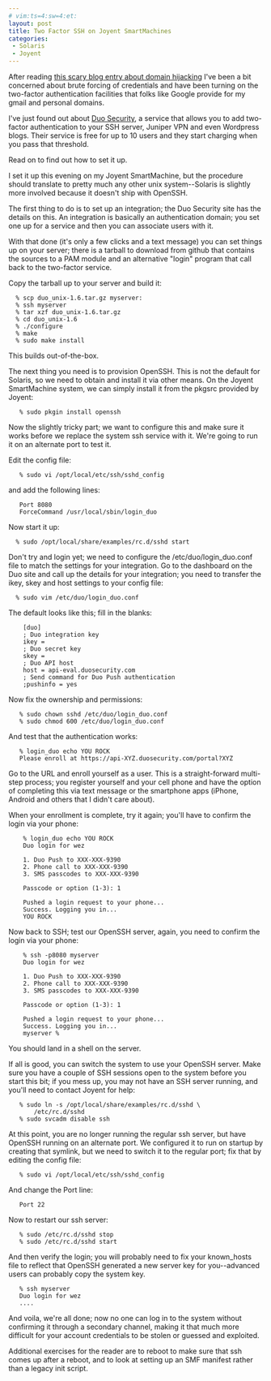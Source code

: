```yaml
---
# vim:ts=4:sw=4:et:
layout: post
title: Two Factor SSH on Joyent SmartMachines
categories:
 - Solaris
 - Joyent
---
```


After reading [this scary blog entry about domain hijacking](http://www.secretgeek.net/sg_hijack_1.asp)
I've been a bit
concerned about brute forcing of credentials and have been turning on
the two-factor authentication facilities that folks like Google provide
for my gmail and personal domains.

I've just found out about [Duo Security](http://www.duosecurity.com/), a
service that allows you to add two-factor authentication to your SSH
server, Juniper VPN and even Wordpress blogs.  Their service is free for
up to 10 users and they start charging when you pass that threshold.

Read on to find out how to set it up.

<!--more-->

I set it up this evening on my Joyent SmartMachine, but the procedure
should translate to pretty much any other unix system--Solaris is
slightly more involved because it doesn't ship with OpenSSH.

The first thing to do is to set up an integration; the Duo Security site
has the details on this.  An integration is basically an authentication
domain; you set one up for a service and then you can associate users
with it.

With that done (it's only a few clicks and a text message) you can set
things up on your server; there is a tarball to download from github
that contains the sources to a PAM module and an alternative "login"
program that call back to the two-factor service.

Copy the tarball up to your server and build it:

      % scp duo_unix-1.6.tar.gz myserver:
      % ssh myserver
      % tar xzf duo_unix-1.6.tar.gz
      % cd duo_unix-1.6
      % ./configure
      % make
      % sudo make install

This builds out-of-the-box.

The next thing you need is to provision OpenSSH.  This is not the
default for Solaris, so we need to obtain and install it via other
means.  On the Joyent SmartMachine system, we can simply install it from
the pkgsrc provided by Joyent:

       % sudo pkgin install openssh

Now the slightly tricky part; we want to configure this and make sure it
works before we replace the system ssh service with it.  We're going to
run it on an alternate port to test it.

Edit the config file:

       % sudo vi /opt/local/etc/ssh/sshd_config

and add the following lines:

       Port 8080
       ForceCommand /usr/local/sbin/login_duo

Now start it up:

      % sudo /opt/local/share/examples/rc.d/sshd start

Don't try and login yet; we need to configure the
/etc/duo/login_duo.conf file to match the settings for your integration.
Go to the dashboard on the Duo site and call up the details for your
integration; you need to transfer the ikey, skey and host settings to
your config file:

      % sudo vim /etc/duo/login_duo.conf

The default looks like this; fill in the blanks:

        [duo]
        ; Duo integration key
        ikey = 
        ; Duo secret key
        skey = 
        ; Duo API host
        host = api-eval.duosecurity.com
        ; Send command for Duo Push authentication
        ;pushinfo = yes

Now fix the ownership and permissions:

       % sudo chown sshd /etc/duo/login_duo.conf
       % sudo chmod 600 /etc/duo/login_duo.conf

And test that the authentication works:

       % login_duo echo YOU ROCK
       Please enroll at https://api-XYZ.duosecurity.com/portal?XYZ

Go to the URL and enroll yourself as a user.  This is a straight-forward
multi-step process; you register yourself and your cell phone and have
the option of completing this via text message or the smartphone apps
(iPhone, Android and others that I didn't care about).

When your enrollment is complete, try it again; you'll have to confirm
the login via your phone:

        % login_duo echo YOU ROCK
        Duo login for wez

        1. Duo Push to XXX-XXX-9390
        2. Phone call to XXX-XXX-9390
        3. SMS passcodes to XXX-XXX-9390

        Passcode or option (1-3): 1

        Pushed a login request to your phone...
        Success. Logging you in...
        YOU ROCK

Now back to SSH; test our OpenSSH server, again, you need to confirm the login via your phone:

        % ssh -p8080 myserver
        Duo login for wez

        1. Duo Push to XXX-XXX-9390
        2. Phone call to XXX-XXX-9390
        3. SMS passcodes to XXX-XXX-9390

        Passcode or option (1-3): 1

        Pushed a login request to your phone...
        Success. Logging you in...
        myserver %

You should land in a shell on the server.

If all is good, you can switch the system to use your OpenSSH server.
Make sure you have a couple of SSH sessions open to the system before
you start this bit; if you mess up, you may not have an SSH server
running, and you'll need to contact Joyent for help:

       % sudo ln -s /opt/local/share/examples/rc.d/sshd \
           /etc/rc.d/sshd
       % sudo svcadm disable ssh

At this point, you are no longer running the regular ssh server, but have
OpenSSH running on an alternate port.  We configured it to run on startup by creating that symlink, but we need to switch it to the regular port; fix that by editing the config file:

       % sudo vi /opt/local/etc/ssh/sshd_config

And change the Port line:

       Port 22

Now to restart our ssh server:

       % sudo /etc/rc.d/sshd stop
       % sudo /etc/rc.d/sshd start

And then verify the login; you will probably need to fix your
known_hosts file to reflect that OpenSSH generated a new server key for
you--advanced users can probably copy the system key.

       % ssh myserver
       Duo login for wez
       ....

And voila, we're all done; now no one can log in to the system without
confirming it through a secondary channel, making it that much more
difficult for your account credentials to be stolen or guessed and exploited.

Additional exercises for the reader are to reboot to make sure that ssh
comes up after a reboot, and to look at setting up an SMF manifest
rather than a legacy init script.


